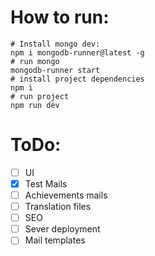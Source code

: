 # How to run:
```
# Install mongo dev:
npm i mongodb-runner@latest -g
# run mongo
mongodb-runner start
# install project dependencies
npm i
# run project
npm run dev
```

# ToDo:
- [ ] UI
- [x] Test Mails
- [ ] Achievements mails
- [ ] Translation files
- [ ] SEO
- [ ] Sever deployment
- [ ] Mail templates
